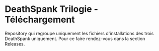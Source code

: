 # DeathSpank Trilogie - Téléchargement
 Repository qui regroupe uniquement les fichiers d'installations des trois DeathSpank uniquement.
 Pour ce faire rendez-vous dans la section Releases.
